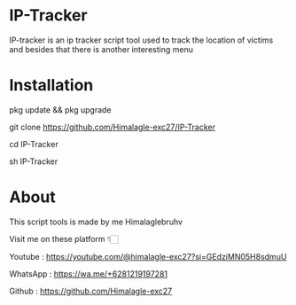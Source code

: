 # IP-Tracker 
IP-tracker is an ip tracker script tool used to track the location of victims and besides that there is another interesting menu

# Installation

pkg update && pkg upgrade

git clone https://github.com/Himalagle-exc27/IP-Tracker

cd IP-Tracker

sh IP-Tracker

# About 
This script tools is made by me Himalaglebruhv

Visit me on these platform 👇🏻

Youtube : https://youtube.com/@himalagle-exc27?si=GEdziMN05H8sdmuU

WhatsApp : https://wa.me/+6281219197281

Github : https://github.com/Himalagle-exc27
